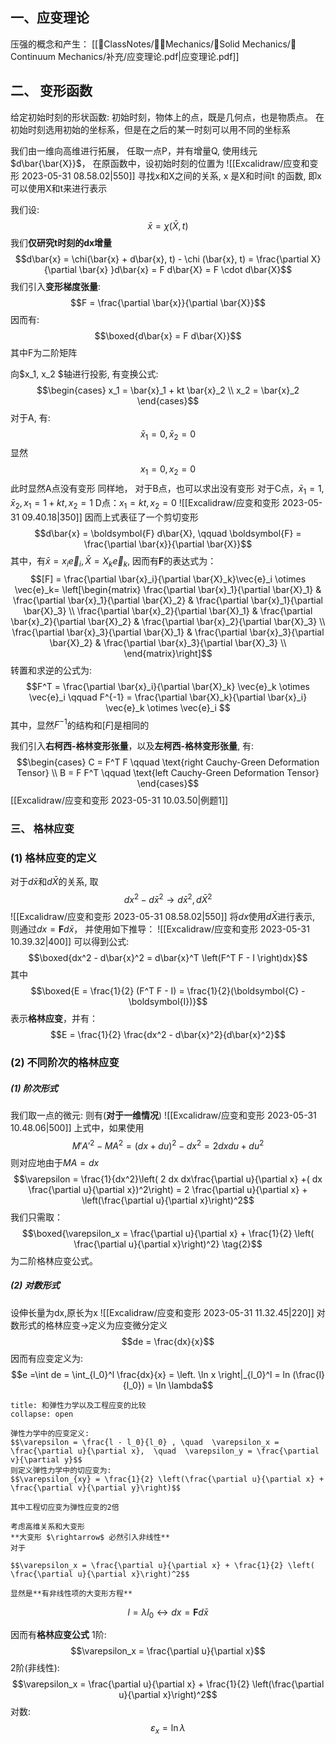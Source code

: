 ##  一、应变理论
压强的概念和产生： [[📘ClassNotes/👨‍🔧Mechanics/🕋Solid Mechanics/🧊Continuum Mechanics/补充/应变理论.pdf|应变理论.pdf]]

## 二、 变形函数
给定初始时刻的形状函数:
初始时刻，物体上的点，既是几何点，也是物质点。
在初始时刻选用初始的坐标系，但是在之后的某一时刻可以用不同的坐标系

我们由一维向高维进行拓展， 任取一点P，并有增量Q, 使用线元$d\bar{\bar{X}}$， 在原函数中，设初始时刻的位置为
![[Excalidraw/应变和变形 2023-05-31 08.58.02|550]]
寻找x和X之间的关系, x 是X和时间t 的函数, 即x可以使用X和t来进行表示 

我们设: 
$$\bar{x} = \chi (\bar{X}, t )$$
我们**仅研究t时刻的dx增量**
$$d\bar{x} = \chi(\bar{x} + d\bar{x}, t) - \chi (\bar{x}, t) = \frac{\partial X}{\partial \bar{x} }d\bar{x} = F d\bar{X} = F \cdot d\bar{X}$$
我们引入**变形梯度张量**:
$$F = \frac{\partial \bar{x}}{\partial \bar{X}}$$
因而有: 
$$\boxed{d\bar{x} =  F d\bar{X}}$$
其中F为二阶矩阵



向$x_1, x_2 $轴进行投影, 有变换公式:
$$\begin{cases}
x_1 = \bar{x}_1 + kt \bar{x}_2  \\
x_2 = \bar{x}_2
\end{cases}$$
对于A, 有: 
$$\bar{x}_1 =0 , \bar{x}_2 = 0$$
显然
$$x_1 = 0, x_2 = 0$$
此时显然A点没有变形
同样地， 对于B点，也可以求出没有变形
对于C点，$\bar{x}_1 =1 , \bar{x}_2, x_1 = 1 + kt, x_2 = 1$
D点：$x_1 = kt, x_2 = 0$
![[Excalidraw/应变和变形 2023-05-31 09.40.18|350]]
因而上式表征了一个剪切变形
$$d\bar{x} = \boldsymbol{F} d\bar{X}, \qquad \boldsymbol{F} = \frac{\partial \bar{x}}{\partial \bar{X}}$$
其中，有$\bar{x} =  x_i \vec{e}_i, \bar{X} = X_k \vec{e}_k$, 因而有$\boldsymbol{F}$的表达式为：
$$[F] = \frac{\partial \bar{x}_i}{\partial \bar{X}_k}\vec{e}_i \otimes \vec{e}_k= \left[\begin{matrix}
\frac{\partial \bar{x}_1}{\partial \bar{X}_1} & \frac{\partial \bar{x}_1}{\partial \bar{X}_2} & \frac{\partial \bar{x}_1}{\partial \bar{X}_3}  \\
\frac{\partial \bar{x}_2}{\partial \bar{X}_1} & \frac{\partial \bar{x}_2}{\partial \bar{X}_2} & \frac{\partial \bar{x}_2}{\partial \bar{X}_3}  \\
\frac{\partial \bar{x}_3}{\partial \bar{X}_1} & \frac{\partial \bar{x}_3}{\partial \bar{X}_2} & \frac{\partial \bar{x}_3}{\partial \bar{X}_3}  \\
\end{matrix}\right]$$
转置和求逆的公式为: 
$$F^T = \frac{\partial \bar{x}_i}{\partial \bar{X}_k} \vec{e}_k \otimes \vec{e}_i  \qquad  F^{-1}  = \frac{\partial \bar{X}_k}{\partial \bar{x}_i} \vec{e}_k \otimes \vec{e}_i $$
其中，显然$F^{-1}$的结构和$[F]$是相同的

我们引入**右柯西-格林变形张量**，以及**左柯西-格林变形张量**, 有: 
$$\begin{cases}
C = F^T F \qquad \text{right Cauchy-Green Deformation Tensor} \\ B  =  F F^T \qquad \text{left Cauchy-Green Deformation Tensor}
\end{cases}$$
[[Excalidraw/应变和变形 2023-05-31 10.03.50|例题1]]

### 三、 格林应变
### (1) 格林应变的定义
对于$d\bar{x}$和$d\bar{X}$的关系, 取
$$dx^2 - d\bar{x}^2 \rightarrow d\bar{x}^2 , d\bar{X}^2$$
![[Excalidraw/应变和变形 2023-05-31 08.58.02|550]]
将$dx$使用$d\bar{X}$进行表示, 则通过$dx= \boldsymbol{F} d \bar{x}$， 并使用如下推导：
![[Excalidraw/应变和变形 2023-05-31 10.39.32|400]]
可以得到公式:
$$\boxed{dx^2 - d\bar{x}^2 = d\bar{x}^T \left(F^T F - I \right)dx}$$
其中
$$\boxed{E = \frac{1}{2} (F^T F - I) = \frac{1}{2}(\boldsymbol{C} - \boldsymbol{I})}$$
表示**格林应变**，并有：
$$E = \frac{1}{2} \frac{dx^2 - d\bar{x}^2}{d\bar{x}^2}$$

### (2) 不同阶次的格林应变
##### (1) 阶次形式
我们取一点的微元: 
则有(**对于一维情况**)
![[Excalidraw/应变和变形 2023-05-31 10.48.06|500]]
上式中，如果使用
$$M'A'^2 - MA^2 = (dx + du)^2  - dx^2 =2 dx du + du^2$$
则对应地由于$MA = dx$
$$\varepsilon = \frac{1}{dx^2}\left( 2 dx  dx\frac{\partial u}{\partial x} +( dx \frac{\partial u}{\partial x})^2\right) = 2 \frac{\partial u}{\partial x} + \left(\frac{\partial u}{\partial x}\right)^2$$
我们只需取：
$$\boxed{\varepsilon_x = \frac{\partial u}{\partial x} + \frac{1}{2} \left( \frac{\partial u}{\partial x}\right)^2} \tag{2}$$
为二阶格林应变公式。

##### (2) 对数形式
设伸长量为dx,原长为x
![[Excalidraw/应变和变形 2023-05-31 11.32.45|220]]
对数形式的格林应变$\rightarrow$定义为应变微分定义
$$de =  \frac{dx}{x}$$
因而有应变定义为:
$$e =\int de = \int_{l_0}^l \frac{dx}{x}  = \left. \ln x \right|_{l_0}^l   = ln (\frac{l}{l_0}) = \ln \lambda$$


`````ad-note
title: 和弹性力学以及工程应变的比较
collapse: open

弹性力学中的应变定义:
$$\varepsilon = \frac{l - l_0}{l_0} , \quad  \varepsilon_x = \frac{\partial u}{\partial x},  \quad  \varepsilon_y = \frac{\partial v}{\partial y}$$
则定义弹性力学中的切应变为:
$$\varepsilon_{xy} = \frac{1}{2} \left(\frac{\partial u}{\partial x} + \frac{\partial v}{\partial y}\right)$$

其中工程切应变为弹性应变的2倍

考虑高维关系和大变形
**大变形 $\rightarrow$ 必然引入非线性**
对于

$$\varepsilon_x = \frac{\partial u}{\partial x} + \frac{1}{2} \left( \frac{\partial u}{\partial x}\right)^2$$

显然是**有非线性项的大变形方程**
`````

$$l =\lambda l_0 \leftrightarrow dx = \boldsymbol{F} d\bar{x}$$





因而有**格林应变公式**
1阶: 
$$\varepsilon_x = \frac{\partial u}{\partial x}$$
2阶(非线性): 
$$\varepsilon_x = \frac{\partial u}{\partial x} + \frac{1}{2} \left(\frac{\partial u}{\partial x}\right)^2$$
对数:
$$\varepsilon_x  = \ln \lambda$$

